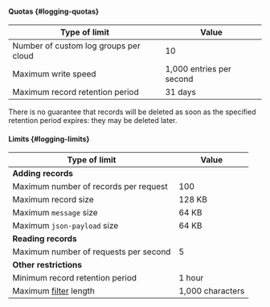 #### Quotas {#logging-quotas}

| Type of limit | Value |
----- | -----
| Number of custom log groups per cloud | 10 |
| Maximum write speed | 1,000 entries per second |
| Maximum record retention period | 31 days |

There is no guarantee that records will be deleted as soon as the specified retention period expires: they may be deleted later.

#### Limits {#logging-limits}

| Type of limit | Value |
----- | -----
| **Adding records** |
| Maximum number of records per request | 100 |
| Maximum record size | 128 KB |
| Maximum `message` size | 64 KB |
| Maximum `json-payload` size | 64 KB |
| **Reading records** |
| Maximum number of requests per second | 5 |
| **Other restrictions** |
| Minimum record retention period | 1 hour |
| Maximum [filter](../../logging/concepts/filter.md#how-to) length | 1,000 characters |
